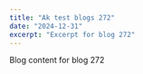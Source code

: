 ```yaml
---
title: "Ak test blogs 272"
date: "2024-12-31"
excerpt: "Excerpt for blog 272"
---
```


Blog content for blog 272